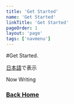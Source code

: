 ```yaml
---
title: 'Get Started'
name: 'Get Started'
linkTitle: 'Get Started'
pageOrder: 1
layout: 'page'
tags: ['navmenu']
---
```


#Get Started.

[日本語](/pages/start-ja)で表示

Now Writing

### [Back Home](/)

